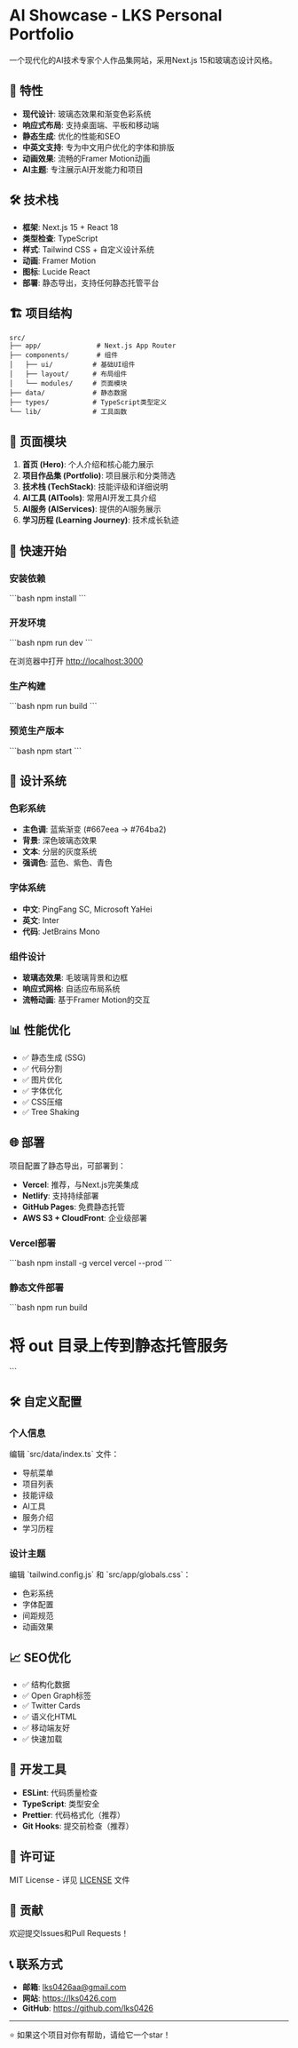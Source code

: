 # AI Showcase - LKS Personal Portfolio

一个现代化的AI技术专家个人作品集网站，采用Next.js 15和玻璃态设计风格。

## 🌟 特性

- **现代设计**: 玻璃态效果和渐变色彩系统
- **响应式布局**: 支持桌面端、平板和移动端
- **静态生成**: 优化的性能和SEO
- **中英文支持**: 专为中文用户优化的字体和排版
- **动画效果**: 流畅的Framer Motion动画
- **AI主题**: 专注展示AI开发能力和项目

## 🛠️ 技术栈

- **框架**: Next.js 15 + React 18
- **类型检查**: TypeScript
- **样式**: Tailwind CSS + 自定义设计系统
- **动画**: Framer Motion
- **图标**: Lucide React
- **部署**: 静态导出，支持任何静态托管平台

## 🏗️ 项目结构

```
src/
├── app/              # Next.js App Router
├── components/       # 组件
│   ├── ui/          # 基础UI组件
│   ├── layout/      # 布局组件
│   └── modules/     # 页面模块
├── data/            # 静态数据
├── types/           # TypeScript类型定义
└── lib/             # 工具函数
```

## 📱 页面模块

1. **首页 (Hero)**: 个人介绍和核心能力展示
2. **项目作品集 (Portfolio)**: 项目展示和分类筛选
3. **技术栈 (TechStack)**: 技能评级和详细说明
4. **AI工具 (AITools)**: 常用AI开发工具介绍
5. **AI服务 (AIServices)**: 提供的AI服务展示
6. **学习历程 (Learning Journey)**: 技术成长轨迹

## 🚀 快速开始

### 安装依赖

\`\`\`bash
npm install
\`\`\`

### 开发环境

\`\`\`bash
npm run dev
\`\`\`

在浏览器中打开 [http://localhost:3000](http://localhost:3000)

### 生产构建

\`\`\`bash
npm run build
\`\`\`

### 预览生产版本

\`\`\`bash
npm start
\`\`\`

## 🎨 设计系统

### 色彩系统
- **主色调**: 蓝紫渐变 (#667eea → #764ba2)
- **背景**: 深色玻璃态效果
- **文本**: 分层的灰度系统
- **强调色**: 蓝色、紫色、青色

### 字体系统
- **中文**: PingFang SC, Microsoft YaHei
- **英文**: Inter
- **代码**: JetBrains Mono

### 组件设计
- **玻璃态效果**: 毛玻璃背景和边框
- **响应式网格**: 自适应布局系统
- **流畅动画**: 基于Framer Motion的交互

## 📊 性能优化

- ✅ 静态生成 (SSG)
- ✅ 代码分割
- ✅ 图片优化
- ✅ 字体优化
- ✅ CSS压缩
- ✅ Tree Shaking

## 🌐 部署

项目配置了静态导出，可部署到：

- **Vercel**: 推荐，与Next.js完美集成
- **Netlify**: 支持持续部署
- **GitHub Pages**: 免费静态托管
- **AWS S3 + CloudFront**: 企业级部署

### Vercel部署

\`\`\`bash
npm install -g vercel
vercel --prod
\`\`\`

### 静态文件部署

\`\`\`bash
npm run build
# 将 out 目录上传到静态托管服务
\`\`\`

## 🛠️ 自定义配置

### 个人信息
编辑 \`src/data/index.ts\` 文件：

- 导航菜单
- 项目列表
- 技能评级
- AI工具
- 服务介绍
- 学习历程

### 设计主题
编辑 \`tailwind.config.js\` 和 \`src/app/globals.css\`：

- 色彩系统
- 字体配置
- 间距规范
- 动画效果

## 📈 SEO优化

- ✅ 结构化数据
- ✅ Open Graph标签
- ✅ Twitter Cards
- ✅ 语义化HTML
- ✅ 移动端友好
- ✅ 快速加载

## 🔧 开发工具

- **ESLint**: 代码质量检查
- **TypeScript**: 类型安全
- **Prettier**: 代码格式化（推荐）
- **Git Hooks**: 提交前检查（推荐）

## 📄 许可证

MIT License - 详见 [LICENSE](LICENSE) 文件

## 🤝 贡献

欢迎提交Issues和Pull Requests！

## 📞 联系方式

- **邮箱**: lks0426aa@gmail.com
- **网站**: https://lks0426.com
- **GitHub**: https://github.com/lks0426

---

⭐ 如果这个项目对你有帮助，请给它一个star！